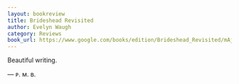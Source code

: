```yaml
---
layout: bookreview
title: Brideshead Revisited
author: Evelyn Waugh
category: Reviews
book_url: https://www.google.com/books/edition/Brideshead_Revisited/mAjbDwAAQBAJ
---
```

Beautiful writing.

— ᴘ. ᴍ. ʙ.